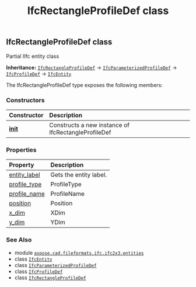 ﻿---
title: IfcRectangleProfileDef class
second_title: Aspose.CAD for Python via .NET API References
description: 
type: docs
weight: 4270
url: /aspose.cad.fileformats.ifc.ifc2x3.entities/ifcrectangleprofiledef/
is_root: false
---

## IfcRectangleProfileDef class

Partial IIfc entity class



**Inheritance:** [`IfcRectangleProfileDef`](/cad/python-net/aspose.cad.fileformats.ifc.ifc2x3.entities/ifcrectangleprofiledef) → 
[`IfcParameterizedProfileDef`](/cad/python-net/aspose.cad.fileformats.ifc.ifc2x3.entities/ifcparameterizedprofiledef) → 
[`IfcProfileDef`](/cad/python-net/aspose.cad.fileformats.ifc.ifc2x3.entities/ifcprofiledef) → 
[`IfcEntity`](/cad/python-net/aspose.cad.fileformats.ifc/ifcentity)



The IfcRectangleProfileDef type exposes the following members:

### Constructors
| Constructor | Description |
| :- | :- |
| [__init__](/cad/python-net/aspose.cad.fileformats.ifc.ifc2x3.entities/ifcrectangleprofiledef/__init__/#) | Constructs a new instance of IfcRectangleProfileDef |


### Properties
| Property | Description |
| :- | :- |
| [entity_label](/cad/python-net/aspose.cad.fileformats.ifc.ifc2x3.entities/ifcrectangleprofiledef/entity_label) | Gets the entity label. |
| [profile_type](/cad/python-net/aspose.cad.fileformats.ifc.ifc2x3.entities/ifcrectangleprofiledef/profile_type) | ProfileType |
| [profile_name](/cad/python-net/aspose.cad.fileformats.ifc.ifc2x3.entities/ifcrectangleprofiledef/profile_name) | ProfileName |
| [position](/cad/python-net/aspose.cad.fileformats.ifc.ifc2x3.entities/ifcrectangleprofiledef/position) | Position |
| [x_dim](/cad/python-net/aspose.cad.fileformats.ifc.ifc2x3.entities/ifcrectangleprofiledef/x_dim) | XDim |
| [y_dim](/cad/python-net/aspose.cad.fileformats.ifc.ifc2x3.entities/ifcrectangleprofiledef/y_dim) | YDim |



### See Also
* module [`aspose.cad.fileformats.ifc.ifc2x3.entities`](..)
* class [`IfcEntity`](/cad/python-net/aspose.cad.fileformats.ifc/ifcentity)
* class [`IfcParameterizedProfileDef`](/cad/python-net/aspose.cad.fileformats.ifc.ifc2x3.entities/ifcparameterizedprofiledef)
* class [`IfcProfileDef`](/cad/python-net/aspose.cad.fileformats.ifc.ifc2x3.entities/ifcprofiledef)
* class [`IfcRectangleProfileDef`](/cad/python-net/aspose.cad.fileformats.ifc.ifc2x3.entities/ifcrectangleprofiledef)
